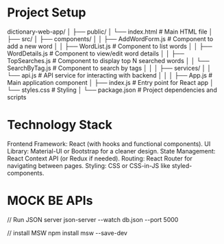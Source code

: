 # Project Setup
dictionary-web-app/
│
├── public/
│   └── index.html      # Main HTML file
│
├── src/
│   ├── components/
│   │   ├── AddWordForm.js     # Component to add a new word
│   │   ├── WordList.js        # Component to list words
│   │   ├── WordDetails.js     # Component to view/edit word details
│   │   ├── TopSearches.js     # Component to display top N searched words
│   │   └── SearchByTag.js     # Component to search by tags
│   │
│   ├── services/
│   │   └── api.js             # API service for interacting with backend
│   │
│   ├── App.js                 # Main application component
│   ├── index.js               # Entry point for React app
│   └── styles.css             # Styling
│
└── package.json               # Project dependencies and scripts
 
# Technology Stack
Frontend Framework: React (with hooks and functional components).
UI Library: Material-UI or Bootstrap for a cleaner design.
State Management: React Context API (or Redux if needed).
Routing: React Router for navigating between pages.
Styling: CSS or CSS-in-JS like styled-components.

# MOCK BE APIs

// Run JSON server
json-server --watch db.json --port 5000

// install MSW
npm install msw --save-dev



